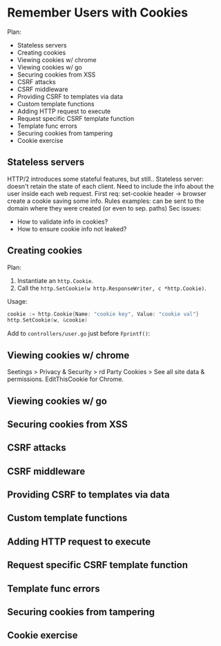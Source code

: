 # Remember Users with Cookies 

Plan: 
* Stateless servers 
* Creating cookies
* Viewing cookies w/ chrome
* Viewing cookies w/ go
* Securing cookies from XSS
* CSRF attacks
* CSRF middleware 
* Providing CSRF to templates via data
* Custom template functions 
* Adding HTTP request to execute 
* Request specific CSRF template function
* Template func errors 
* Securing cookies from tampering
* Cookie exercise 

## Stateless servers  

HTTP/2 introduces some stateful features, but still..
Stateless server: doesn't retain the state of each client. Need to include the info about the user inside each web request. 
First req: set-cookie header -> browser create a cookie saving some info. 
Rules examples: can be sent to the domain where they were created (or even to sep. paths)
Sec issues: 
* How to validate info in cookies?
* How to ensure cookie info not leaked? 

## Creating cookies 

Plan: 
1. Instantiate an `http.Cookie`.
2. Call the `http.SetCookie(w http.ResponseWriter, c *http.Cookie)`.

Usage: 
```go
cookie := http.Cookie{Name: "cookie key", Value: "cookie val"}
http.SetCookie(w, &cookie)
```
Add to `controllers/user.go` just before `Fprintf()`:



## Viewing cookies w/ chrome 

Seetings > Privacy & Security > rd Party Cookies > See all site data & permissions.
EditThisCookie for Chrome. 

## Viewing cookies w/ go 

## Securing cookies from XSS 

## CSRF attacks 

## CSRF middleware  

## Providing CSRF to templates via data 

## Custom template functions  

## Adding HTTP request to execute  

## Request specific CSRF template function 

## Template func errors  

## Securing cookies from tampering 

## Cookie exercise  
